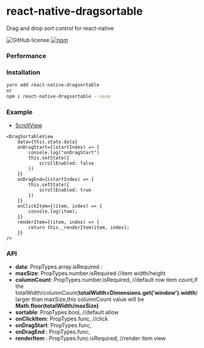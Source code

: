 # react-native-dragsortable
Drag and drop sort control for react-native


![GitHub license](https://img.shields.io/badge/license-MIT-green.svg)
[![npm](https://img.shields.io/npm/v/react-native-dragsortable.svg?style=flat)](https://npmjs.com/package/react-native-dragsortable)

### Performance

### Installation
```bash
yarn add react-native-dragsortable
or
npm i react-native-dragsortable --save 
```

### Example
- [ScrollView](https://github.com/zq513705971/react-native-dragsortable/blob/master/src/example/ScrollPage.js)

``` react
<DragSortableView
	data={this.state.data}
	onDragStart={(startIndex) => {
		console.log("onDragStart")
		this.setState({
			scrollEnabled: false
		})
	}}
    onDragEnd={(startIndex) => {
		this.setState({
			scrollEnabled: true
		})
	}}
	onClickItem={(item, index) => {
		console.log(item);
	}}
	renderItem={(item, index) => {
		return this._renderItem(item, index);
	}}
/>
```

### API
- **data**: PropTypes.array.isRequired :
- **maxSize**: PropTypes.number.isRequired //item width/height
- **columnCount**: PropTypes.number.isRequired, //default row item count,if the totalWidth/columnCount(**totalWidth=Dimensions.get('window').width**) larger than maxSize,this columnCount value will be **Math.floor(totalWidth/maxSize)** 
- **sortable**: PropTypes.bool, //default allow
- **onClickItem**: PropTypes.func, //click
- **onDragStart**: PropTypes.func, 
- **onDragEnd** : PropTypes.func,
- **renderItem** : PropTypes.func.isRequired, //render item view